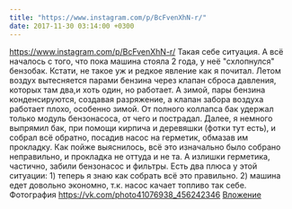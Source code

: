```yaml
---
title: "https://www.instagram.com/p/BcFvenXhN-r/"
date: 2017-11-30 03:14:00 +0300
---
```


https://www.instagram.com/p/BcFvenXhN-r/
Такая себе ситуация. А всё началось с того, что пока машина стояла 2 года, у неё "схлопнулся" бензобак. Кстати, не такое уж и редкое явление как я почитал. Летом воздух вытесняется парами бензина через клапан сброса давления, которых там два,и хоть один, но работает. А зимой, пары бензина конденсируются, создавая разряжение, а клапан забора воздуха работает плохо, особенно зимой. От полного коллапса бак удержал только модуль бензонасоса, от чего и пострадал. Далее, я немного выпрямил бак, при помощи кирпича и деревяшки (фотки тут есть), и собрал всё обратно, посадив насос на герметик, обмазав им прокладку. Как пойже выяснилось, всё это изначально было собрано неправильно, и прокладка не оттуда и не та. А излишки герметика, частично, забили бензонасос и фильтры. Есть два плюса у этой ситуации: 1) теперь я знаю как собрать всё это правильно. 2) машина едет довольно экономно, т.к. насос качает топливо так себе.
Фотография
<a class="vk-attach" href="https://vk.com/photo41076938_456242346">https://vk.com/photo41076938_456242346</a>
<a class="vk-attach" href="https://vk.com/photo41076938_456242346">Вложение</a>

